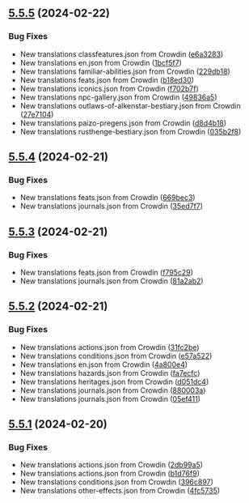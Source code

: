 ## [5.5.5](https://github.com/allnnde/pf2e-esp-translation/compare/v5.5.4...v5.5.5) (2024-02-22)


### Bug Fixes

* New translations classfeatures.json from Crowdin ([e6a3283](https://github.com/allnnde/pf2e-esp-translation/commit/e6a32832ec1f8bf05318dec8cb74a32646451ed8))
* New translations en.json from Crowdin ([1bcf5f7](https://github.com/allnnde/pf2e-esp-translation/commit/1bcf5f79990d83c72101aff3dbf6760b9158fa10))
* New translations familiar-abilities.json from Crowdin ([229db18](https://github.com/allnnde/pf2e-esp-translation/commit/229db18020b3a9f471117e8c2ff00475eed6444a))
* New translations feats.json from Crowdin ([b18ed30](https://github.com/allnnde/pf2e-esp-translation/commit/b18ed30f715ed2e6df6ffd295a3194894be6d7c4))
* New translations iconics.json from Crowdin ([f702b7f](https://github.com/allnnde/pf2e-esp-translation/commit/f702b7fa3c23e23e611ac32278065e218393d66f))
* New translations npc-gallery.json from Crowdin ([49836a5](https://github.com/allnnde/pf2e-esp-translation/commit/49836a56f38d18f7270a95ad5d6a793b0151498e))
* New translations outlaws-of-alkenstar-bestiary.json from Crowdin ([27e7104](https://github.com/allnnde/pf2e-esp-translation/commit/27e7104e230fa80cfede3c901efab8c102f9c495))
* New translations paizo-pregens.json from Crowdin ([d8d4b18](https://github.com/allnnde/pf2e-esp-translation/commit/d8d4b18d4c388eea87d480966f043cfe2cf302af))
* New translations rusthenge-bestiary.json from Crowdin ([035b2f8](https://github.com/allnnde/pf2e-esp-translation/commit/035b2f8347fa2abb948a41e371fc646252ae53ce))



## [5.5.4](https://github.com/allnnde/pf2e-esp-translation/compare/v5.5.3...v5.5.4) (2024-02-21)


### Bug Fixes

* New translations feats.json from Crowdin ([669bec3](https://github.com/allnnde/pf2e-esp-translation/commit/669bec3605e1ab4c06ed51f67fad1bd2d6a880a2))
* New translations journals.json from Crowdin ([35ed7f7](https://github.com/allnnde/pf2e-esp-translation/commit/35ed7f7b9c10aabe10cad5c7404460b21961f6a9))



## [5.5.3](https://github.com/allnnde/pf2e-esp-translation/compare/v5.5.2...v5.5.3) (2024-02-21)


### Bug Fixes

* New translations feats.json from Crowdin ([f795c29](https://github.com/allnnde/pf2e-esp-translation/commit/f795c296082d246dd8411a17112ba4c6903930cd))
* New translations journals.json from Crowdin ([81a2ab2](https://github.com/allnnde/pf2e-esp-translation/commit/81a2ab28dfafc51edc4c51ac59dbe38d4e326795))



## [5.5.2](https://github.com/allnnde/pf2e-esp-translation/compare/v5.5.1...v5.5.2) (2024-02-21)


### Bug Fixes

* New translations actions.json from Crowdin ([31fc2be](https://github.com/allnnde/pf2e-esp-translation/commit/31fc2bef38c5ac17e5e46aee7d1551e2485d8f62))
* New translations conditions.json from Crowdin ([e57a522](https://github.com/allnnde/pf2e-esp-translation/commit/e57a522260f318a04c95d997499de32fcf276e26))
* New translations en.json from Crowdin ([4a800e4](https://github.com/allnnde/pf2e-esp-translation/commit/4a800e4b2b054e4981336729824227f6fce1a08a))
* New translations hazards.json from Crowdin ([fa7ecfc](https://github.com/allnnde/pf2e-esp-translation/commit/fa7ecfc08b711de6c6fa65d6d55a3f84495af2ae))
* New translations heritages.json from Crowdin ([d051dc4](https://github.com/allnnde/pf2e-esp-translation/commit/d051dc421f171ee91b8231a9a95f7826f62076f0))
* New translations journals.json from Crowdin ([880003a](https://github.com/allnnde/pf2e-esp-translation/commit/880003a2538d01c641c5042207f627827533064a))
* New translations journals.json from Crowdin ([05ef411](https://github.com/allnnde/pf2e-esp-translation/commit/05ef41100d854a57d376ce8bfc742c39e92900c1))



## [5.5.1](https://github.com/allnnde/pf2e-esp-translation/compare/v5.5.0...v5.5.1) (2024-02-20)


### Bug Fixes

* New translations actions.json from Crowdin ([2db99a5](https://github.com/allnnde/pf2e-esp-translation/commit/2db99a57e38b5c1337fb0bb76c0cf980630e944b))
* New translations actions.json from Crowdin ([b1d76f9](https://github.com/allnnde/pf2e-esp-translation/commit/b1d76f968c8bbbe2b7ecfecbc07162479d156f1c))
* New translations conditions.json from Crowdin ([396c897](https://github.com/allnnde/pf2e-esp-translation/commit/396c8970cf54f8bdf7c63ec33b724e52dd692b96))
* New translations other-effects.json from Crowdin ([4fc5735](https://github.com/allnnde/pf2e-esp-translation/commit/4fc573517f43b56820b53d8bbe9fa76e400165b2))



